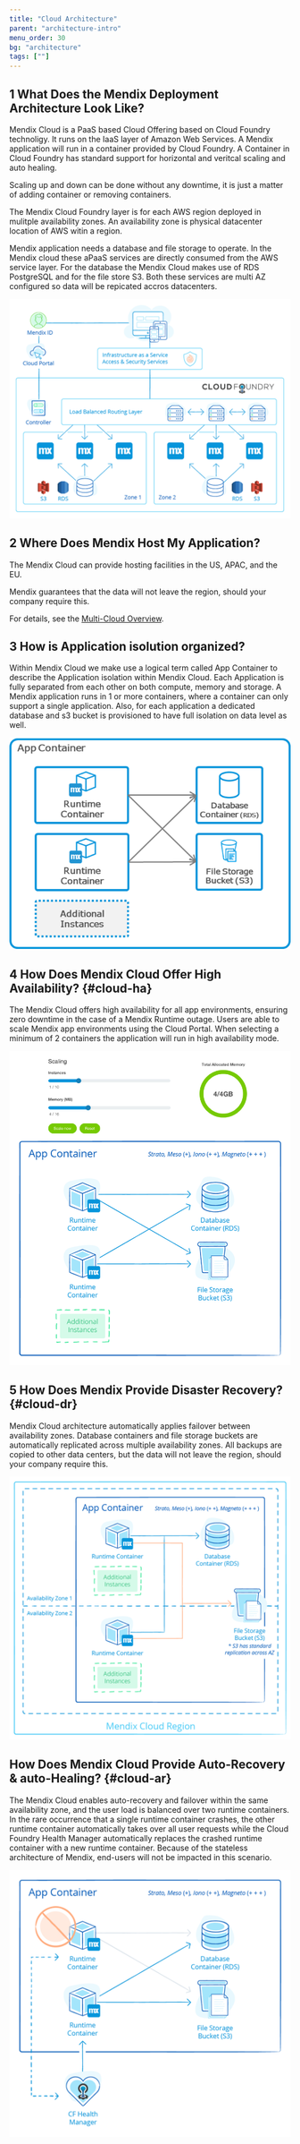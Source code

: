 ```yaml
---
title: "Cloud Architecture"
parent: "architecture-intro"
menu_order: 30
bg: "architecture"
tags: [""]
---
```

## 1 What Does the Mendix Deployment Architecture Look Like?

Mendix Cloud is a PaaS based Cloud Offering based on Cloud Foundry technoligy. It runs on the IaaS layer of Amazon Web Services. A Mendix application will run in a container provided by Cloud Foundry. A Container in Cloud Foundry has standard support for horizontal and veritcal scaling and auto healing.

Scaling up and down can be done without any downtime, it is just a matter of adding container or removing containers.

The Mendix Cloud Foundry layer is for each AWS region deployed in mulitple availability zones. An availability zone is physical datacenter location of AWS witin a region.

Mendix application needs a database and file storage to operate. In the Mendix cloud these aPaaS services are directly consumed from the AWS service layer. For the database the Mendix Cloud makes use of RDS PostgreSQL and for the file store S3. Both these services are multi AZ configured so data will be repicated accros datacenters.

![Mendix deployment architecture](attachments/figure-7-mendix-cloud-deployment-architecture.png)

## 2 Where Does Mendix Host My Application?

The Mendix Cloud can provide hosting facilities in the US, APAC, and the EU.

Mendix guarantees that the data will not leave the region, should your company require this.

For details, see the [Multi-Cloud Overview](../app-capabilities/multi-cloud-overview).

## 3 How is Application isolution organized?

Within Mendix Cloud we make use a logical term called App Container to describe the Application isolation within Mendix Cloud. Each Application is fully separated from each other on both compute, memory and storage. A Mendix application runs in 1 or more containers, where a container can only support a single application. Also, for each application a dedicated database and s3 bucket is provisioned to have full isolation on data level as well.

![](attachments/mx-app-container.png)

## 4 How Does Mendix Cloud Offer High Availability? {#cloud-ha}

The Mendix Cloud offers high availability for all app environments, ensuring zero downtime in the case of a Mendix Runtime outage. Users are able to scale Mendix app environments using the Cloud Portal. When selecting a minimum of 2 containers the application will run in high availability mode.

![](attachments/figure-11-mendix-app-scaling.png)

## 5 How Does Mendix Provide Disaster Recovery? {#cloud-dr}

Mendix Cloud architecture automatically applies failover between availability zones. Database containers and file storage buckets are automatically replicated across multiple availability zones. All backups are copied to other data centers, but the data will not leave the region, should your company require this.

![](attachments/figure-12-multi-az-deployment-in-mendix-cloud.png)

## How Does Mendix Cloud Provide Auto-Recovery & auto-Healing? {#cloud-ar}

The Mendix Cloud enables auto-recovery and failover within the same availability zone, and the user load is balanced over two runtime containers. In the rare occurrence that a single runtime container crashes, the other runtime container automatically takes over all user requests while the Cloud Foundry Health Manager automatically replaces the crashed runtime container with a new runtime container. Because of the stateless architecture of Mendix, end-users will not be impacted in this scenario.

![Auto recovery in Mendix Cloud](attachments/figure-13-auto-recovery-in-mendix-cloud.png)
